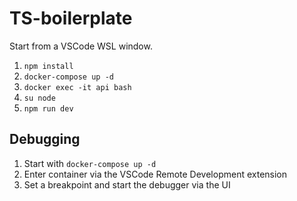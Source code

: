 # TS-boilerplate

Start from a VSCode WSL window.

1. `npm install`
2. `docker-compose up -d`
3. `docker exec -it api bash`
4. `su node`
5. `npm run dev`

## Debugging

1. Start with `docker-compose up -d`
2. Enter container via the VSCode Remote Development extension
3. Set a breakpoint and start the debugger via the UI
